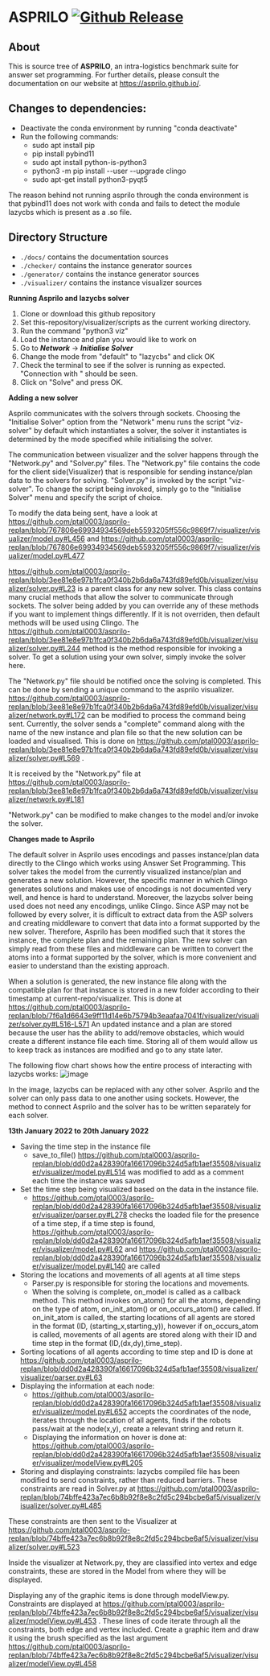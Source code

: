 # ASPRILO [![Github Release](https://img.shields.io/github/release/potassco/asprilo/all.svg)](https://github.com/potassco/asprilo/releases)

## About

This is source tree of **ASPRILO**, an intra-logistics benchmark suite for answer set
programming. For further details, please consult the documentation on our website at
<https://asprilo.github.io/>.

## Changes to dependencies:
- Deactivate the conda environment by running "conda deactivate"
- Run the following commands:
   - sudo apt install pip
   - pip install pybind11
   - sudo apt install python-is-python3
   - python3 -m pip install --user --upgrade clingo
   - sudo apt-get install python3-pyqt5

The reason behind not running asprilo through the conda environment is that pybind11 does not work with conda and fails to detect the module lazycbs which is present as a .so file.

## Directory Structure

- `./docs/` contains the documentation sources
- `./checker/` contains the instance generator sources
- `./generator/` contains the instance generator sources
- `./visualizer/` contains the instance visualizer sources

**Running Asprilo and lazycbs solver**
1. Clone or download this github repository
2. Set this-repository/visualizer/scripts as the current working directory.
3. Run the command "python3 viz"
4. Load the instance and plan you would like to work on
5. Go to **_Network_** -> **_Initialise Solver_** 
6. Change the mode from "default" to "lazycbs" and click OK
7. Check the terminal to see if the solver is running as expected. "Connection with <IP Address>" should be seen.
8. Click on "Solve" and press OK. 

****Adding a new solver****
 
Asprilo communicates with the solvers through sockets. Choosing the "Initialise Solver" option from the "Network" menu runs the script "viz-solver" by default which instantiates a solver, the solver it instantiates is determined by the mode specified while initialising the solver.
  
The communication between visualizer and the solver happens through the "Network.py" and "Solver.py" files. The "Network.py" file contains the code for the client side(Visualizer) that is responsible for sending instance/plan data to the solvers for solving. "Solver.py" is invoked by the script "viz-solver". To change the script being invoked, simply go to the "Initialise Solver" menu and specify the script of choice.

To modify the data being sent, have a look at https://github.com/ptal0003/asprilo-replan/blob/767806e69934934569deb5593205ff556c9869f7/visualizer/visualizer/model.py#L456 and https://github.com/ptal0003/asprilo-replan/blob/767806e69934934569deb5593205ff556c9869f7/visualizer/visualizer/model.py#L477
  
https://github.com/ptal0003/asprilo-replan/blob/3ee81e8e97b1fca0f340b2b6da6a743fd89efd0b/visualizer/visualizer/solver.py#L23 is a parent class for any new solver. This class contains many crucial methods that allow the solver to communicate through sockets. The solver being added by you can override any of these methods if you want to implement things differently. If it is not overriden, then default methods will be used using Clingo. The https://github.com/ptal0003/asprilo-replan/blob/3ee81e8e97b1fca0f340b2b6da6a743fd89efd0b/visualizer/visualizer/solver.py#L244 method is the method responsible for invoking a solver. To get a solution using your own solver, simply invoke the solver here.
  
The "Network.py" file should be notified once the solving is completed. This can be done by sending a unique command to the asprilo visualizer. https://github.com/ptal0003/asprilo-replan/blob/3ee81e8e97b1fca0f340b2b6da6a743fd89efd0b/visualizer/visualizer/network.py#L172 can be modified to process the command being sent. Currently, the solver sends a "complete" command along with the name of the new instance and plan file so that the new solution can be loaded and visualised. This is done on https://github.com/ptal0003/asprilo-replan/blob/3ee81e8e97b1fca0f340b2b6da6a743fd89efd0b/visualizer/visualizer/solver.py#L569 .

It is received by the "Network.py" file at  https://github.com/ptal0003/asprilo-replan/blob/3ee81e8e97b1fca0f340b2b6da6a743fd89efd0b/visualizer/visualizer/network.py#L181

"Network.py" can be modified to make changes to the model and/or invoke the solver.
  
**Changes made to Asprilo**

The default solver in Asprilo uses encodings and passes instance/plan data directly to the Clingo which works using Answer Set Programming. This solver takes the model from the currently visualized instance/plan and generates a new solution. However, the specific manner in which Clingo generates solutions and makes use of encodings is not documented very well, and hence is hard to understand. Moreover, the lazycbs solver being used does not need any encodings, unlike Clingo. Since ASP may not be followed by every solver, it is difficult to extract data from the ASP solvers and creating middleware to convert that data into a format supported by the new solver. Therefore, Asprilo has been modified such that it stores the instance, the complete plan and the remaining plan. The new solver can simply read from these files and middleware can be written to convert the atoms into a format supported by the solver, which is more convenient and easier to understand than the existing approach.

When a solution is generated, the new instance file along with the compatible plan for that instance is stored in a new folder according to their timestamp at current-repo/visualizer. This is done at https://github.com/ptal0003/asprilo-replan/blob/7f6a1d6643e9ff11d14e6b75794b3eaafaa7041f/visualizer/visualizer/solver.py#L516-L571 An updated instance and a plan are stored because the user has the ability to add/remove obstacles, which would create a different instance file each time. Storing all of them would allow us to keep track as instances are modified and go to any state later.

The following flow chart shows how the entire process of interacting with lazycbs works:
  ![image](https://user-images.githubusercontent.com/62492172/148785076-45145e78-3774-46b1-8320-12e1b5929e6d.png)

In the image, lazycbs can be replaced with any other solver. Asprilo and the solver can only pass data to one another using sockets. However, the method to connect Asprilo and the solver has to be written separately for each solver. 
 
**13th January 2022 to 20th January 2022**
- Saving the time step in the instance file 
     * save_to_file() https://github.com/ptal0003/asprilo-replan/blob/dd0d2a428390fa16617096b324d5afb1aef35508/visualizer/visualizer/model.py#L514 was modified to          add as a comment each time the instance was saved
- Set the time step being visualized based on the data in the instance file.
     * https://github.com/ptal0003/asprilo-replan/blob/dd0d2a428390fa16617096b324d5afb1aef35508/visualizer/visualizer/parser.py#L278 checks the loaded file for the        presence of a time step, if a time step is found, https://github.com/ptal0003/asprilo-replan/blob/dd0d2a428390fa16617096b324d5afb1aef35508/visualizer/visualizer/model.py#L62 and https://github.com/ptal0003/asprilo-replan/blob/dd0d2a428390fa16617096b324d5afb1aef35508/visualizer/visualizer/model.py#L140 are called
- Storing the locations and movements of all agents at all time steps
     * Parser.py is responsible for storing the locations and movements.
     * When the solving is complete, on_model is called as a callback method. This method invokes on_atom() for all the atoms, depending on the type of atom,              on_init_atom() or on_occurs_atom() are called. If on_init_atom is called, the starting locations of all agents are stored in the format (ID,                        (starting_x,starting_y)), however if on_occurs_atom is called, movements of all agents are stored along with their ID and time step in the format                    (ID,(dx,dy),time_step).
 - Sorting locations of all agents according to time step and ID is done at https://github.com/ptal0003/asprilo-replan/blob/dd0d2a428390fa16617096b324d5afb1aef35508/visualizer/visualizer/parser.py#L63
- Displaying the information at each node: 
     * https://github.com/ptal0003/asprilo-replan/blob/dd0d2a428390fa16617096b324d5afb1aef35508/visualizer/visualizer/model.py#L652 accepts the coordinates of the          node, iterates through the location of all agents, finds if the robots pass/wait at the node(x,y), create a relevant string and return it.
     * Displaying the information on hover is done at: https://github.com/ptal0003/asprilo-replan/blob/dd0d2a428390fa16617096b324d5afb1aef35508/visualizer/visualizer/modelView.py#L205
 - Storing and displaying constraints: lazycbs compiled file has been modified to send constraints, rather than reduced barriers. These constraints are read in Solver.py at https://github.com/ptal0003/asprilo-replan/blob/74bffe423a7ec6b8b92f8e8c2fd5c294bcbe6af5/visualizer/visualizer/solver.py#L485 
 
These constraints are then sent to the Visualizer at https://github.com/ptal0003/asprilo-replan/blob/74bffe423a7ec6b8b92f8e8c2fd5c294bcbe6af5/visualizer/visualizer/solver.py#L523 

Inside the visualizer at Network.py, they are classified into vertex and edge constraints, these are stored in the Model from where they will be displayed.

Displaying any of the graphic items is done through modelView.py. Constraints are displayed at https://github.com/ptal0003/asprilo-replan/blob/74bffe423a7ec6b8b92f8e8c2fd5c294bcbe6af5/visualizer/visualizer/modelView.py#L453 .
These lines of code iterate through all the constraints, both edge and vertex included. Create a graphic item and draw it using the brush specified as the last argument https://github.com/ptal0003/asprilo-replan/blob/74bffe423a7ec6b8b92f8e8c2fd5c294bcbe6af5/visualizer/visualizer/modelView.py#L458
 

